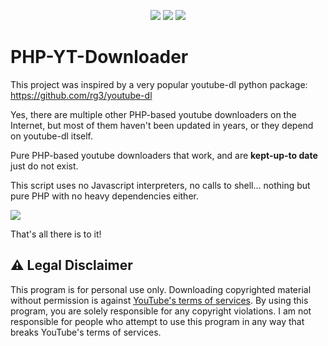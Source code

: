 <center>
  
![](https://img.shields.io/packagist/dt/verdancy/youtube-downloader.svg) ![](https://img.shields.io/github/last-commit/verdancy/youtube-downloader.svg) ![](https://img.shields.io/github/license/verdancy/youtube-downloader.svg)

</center>

# PHP-YT-Downloader

This project was inspired by a very popular youtube-dl python package:  
https://github.com/rg3/youtube-dl

Yes, there are multiple other PHP-based youtube downloaders on the Internet, 
but most of them haven't been updated in years, or they depend on youtube-dl itself.  

Pure PHP-based youtube downloaders that work, and are **kept-up-to date** just do not exist.

This script uses no Javascript interpreters, no calls to shell... nothing but pure PHP with no heavy dependencies either.

![](https://i.imgur.com/39LIE0r.png)

That's all there is to it!

## :warning: Legal Disclaimer

This program is for personal use only. 
Downloading copyrighted material without permission is against [YouTube's terms of services](https://www.youtube.com/static?template=terms). 
By using this program, you are solely responsible for any copyright violations. 
I am not responsible for people who attempt to use this program in any way that breaks YouTube's terms of services.
